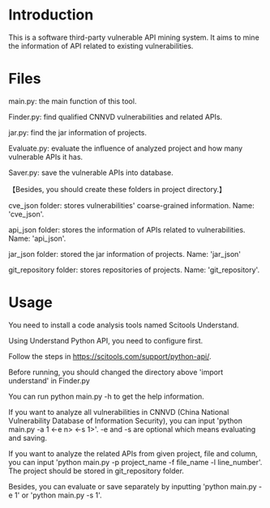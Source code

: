 # Introduction

This is a software third-party vulnerable API mining system. It aims to mine the information of API related to existing vulnerabilities.

# Files

main.py: the main function of this tool.

Finder.py: find qualified CNNVD vulnerabilities and related APIs.

jar.py: find the jar information of projects.

Evaluate.py: evaluate the influence of analyzed project and how many vulnerable APIs it has.

Saver.py: save the vulnerable APIs into database.

【Besides, you should create these folders in project directory.】

cve_json folder: stores vulnerabilities' coarse-grained information. Name: 'cve_json'.

api_json folder: stores the information of APIs related to vulnerabilities. Name: 'api_json'.

jar_json folder: stored the jar information of projects. Name: 'jar_json'

git_repository folder: stores repositories of projects. Name: 'git_repository'.

# Usage

You need to install a code analysis tools named Scitools Understand.

Using Understand Python API, you need to configure first. 

Follow the steps in https://scitools.com/support/python-api/.

Before running, you should changed the directory above 'import understand' in Finder.py

You can run python main.py -h to get the help information.

If you want to analyze all vulnerabilities in CNNVD (China National Vulnerability Database of Information Security), you can input 'python main.py -a 1 <-e n> <-s 1>'. -e and -s are optional which means evaluating and saving.

If you want to analyze the related APIs from given project, file and column, you can input 'python main.py -p project_name -f file_name -l line_number'. The project should be stored in git_repository folder.

Besides, you can evaluate or save separately by inputting 'python main.py -e 1' or 'python main.py -s 1'.
